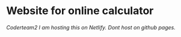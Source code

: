 # Website for online calculator

###### Coderteam2 I am hosting this on Netlify. Dont host on github pages.
